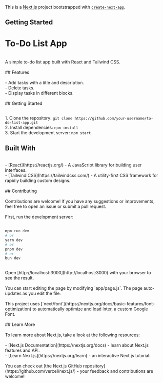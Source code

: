 This is a [Next.js](https://nextjs.org/) project bootstrapped with [`create-next-app`](https://github.com/vercel/next.js/tree/canary/packages/create-next-app).<br>

## Getting Started<br>
# To-Do List App<br>
<br>
A simple to-do list app built with React and Tailwind CSS.<br>
<br>
## Features<br>
<br>
- Add tasks with a title and description.<br>
- Delete tasks.<br>
- Display tasks in different blocks.<br>
<br>
## Getting Started<br>

<br>1. Clone the repository: `git clone https://github.com/your-username/to-do-list-app.git`
<br>2. Install dependencies: `npm install`
<br>3. Start the development server: `npm start`
<br>
## Built With<br>
<br>
- [React](https://reactjs.org/) - A JavaScript library for building user interfaces.<br>
- [Tailwind CSS](https://tailwindcss.com/) - A utility-first CSS framework for rapidly building custom designs.<br>
<br>
## Contributing<br>
<br>
Contributions are welcome! If you have any suggestions or improvements, feel free to open an issue or submit a pull request.<br>
<br>
First, run the development server:<br><br>

```bash
npm run dev
# or
yarn dev
# or
pnpm dev
# or
bun dev
```
<br>
Open [http://localhost:3000](http://localhost:3000) with your browser to see the result.<br>
<br>
You can start editing the page by modifying `app/page.js`. The page auto-updates as you edit the file.<br>
<br>
This project uses [`next/font`](https://nextjs.org/docs/basic-features/font-optimization) to automatically optimize and load Inter, a custom Google Font.<br>
<br>
## Learn More<br>
<br>
To learn more about Next.js, take a look at the following resources:<br>
<br>
- [Next.js Documentation](https://nextjs.org/docs) - learn about Next.js features and API.<br>
- [Learn Next.js](https://nextjs.org/learn) - an interactive Next.js tutorial.<br>
<br>
You can check out [the Next.js GitHub repository](https://github.com/vercel/next.js/) - your feedback and contributions are welcome!<br>
<br>


#
